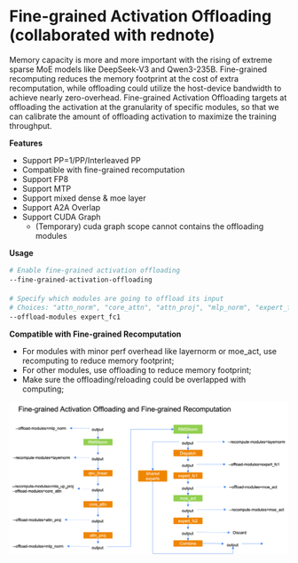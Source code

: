 # Fine-grained Activation Offloading (collaborated with rednote)

Memory capacity is more and more important with the rising of extreme sparse MoE models like DeepSeek-V3 and Qwen3-235B. Fine-grained recomputing reduces the memory footprint at the cost of extra recomputation, while offloading could utilize the host-device bandwidth to achieve nearly zero-overhead. Fine-grained Activation Offloading targets at offloading the activation at the granularity of specific modules, so that we can calibrate the amount of offloading activation to maximize the training throughput.

**Features**
* Support PP=1/PP/Interleaved PP
* Compatible with fine-grained recomputation
* Support FP8
* Support MTP
* Support mixed dense & moe layer
* Support A2A Overlap
* Support CUDA Graph
  * (Temporary) cuda graph scope cannot contains the offloading modules

**Usage**
```bash
# Enable fine-grained activation offloading
--fine-grained-activation-offloading

# Specify which modules are going to offload its input
# Choices: "attn_norm", "core_attn", "attn_proj", "mlp_norm", "expert_fc1", "moe_act".
--offload-modules expert_fc1
```
**Compatible with Fine-grained Recomputation**
- For modules with minor perf overhead like layernorm or moe_act, use recomputing to reduce memory footprint;
- For other modules, use offloading to reduce memory footprint;
- Make sure the offloading/reloading could be overlapped with computing;

![Fine-grained Activation Offloading and Fine-grained Recomputation](../images/fine_grained_activation_offloading/offloading_and_recomputing.png)
